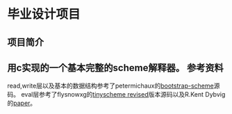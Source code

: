 毕业设计项目
=====
项目简介
----
   用c实现的一个基本完整的scheme解释器。
参考资料
----
   read,write层以及基本的数据结构参考了petermichaux的[bootstrap-scheme][1]源码。
   eval层参考了flysnowxg的[tinyscheme revised][2]版本源码以及R.Kent Dybvig的[paper][3]。
   
   
[1]:http://peter.michaux.ca/articles/scheme-from-scratch-introduction
[2]:http://flysnowxg.googlecode.com/svn/tinyscheme_note/
[3]:http://www.cs.indiana.edu/~dyb/papers/3imp.pdf
